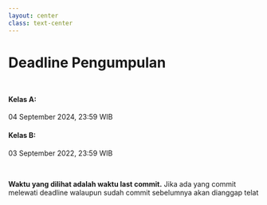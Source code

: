 ```yaml
---
layout: center
class: text-center
---
```


# Deadline Pengumpulan

<div grid="~ cols-2 gap-32" style="margin-top: 48px">
  <div>

  #### Kelas A:
  04 September 2024, 23:59 WIB
  
  </div>
  <div>

  #### Kelas B:
  03 September 2022, 23:59 WIB
  
  </div>
</div>

<br>

**Waktu yang dilihat adalah waktu last commit.** Jika ada yang commit melewati deadline walaupun sudah commit sebelumnya akan dianggap telat
